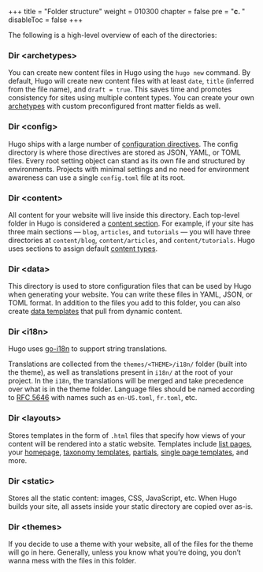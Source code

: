 +++
title = "Folder structure"
weight = 010300
chapter = false
pre = "<b>c. </b>"
disableToc = false
+++

The following is a high-level overview of each of the directories:

### Dir \<archetypes\>

You can create new content files in Hugo using the `hugo new` command. By default, Hugo will create new content files with at least `date`, `title` (inferred from the file name), and `draft = true`. This saves time and promotes consistency for sites using multiple content types. You can create your own [archetypes](https://gohugo.io/content-management/archetypes/) with custom preconfigured front matter fields as well.

### Dir \<config\>

Hugo ships with a large number of [configuration directives](https://gohugo.io/getting-started/configuration/#all-variables-yaml). The config directory is where those directives are stored as JSON, YAML, or TOML files. Every root setting object can stand as its own file and structured by environments. Projects with minimal settings and no need for environment awareness can use a single `config.toml` file at its root.

### Dir \<content\>

All content for your website will live inside this directory. Each top-level folder in Hugo is considered a [content section](https://gohugo.io/content-management/sections/). For example, if your site has three main sections — `blog`, `articles`, and `tutorials` — you will have three directories at `content/blog`, `content/articles`, and `content/tutorials`. Hugo uses sections to assign default [content types](https://gohugo.io/content-management/types/).

### Dir \<data\>

This directory is used to store configuration files that can be used by Hugo when generating your website. You can write these files in YAML, JSON, or TOML format. In addition to the files you add to this folder, you can also create [data templates](https://gohugo.io/templates/data-templates/) that pull from dynamic content.

### Dir \<i18n\>

Hugo uses [go-i18n](https://github.com/nicksnyder/go-i18n) to support string translations.

Translations are collected from the `themes/<THEME>/i18n/` folder (built into the theme), as well as translations present in `i18n/` at the root of your project. In the `i18n`, the translations will be merged and take precedence over what is in the theme folder. Language files should be named according to [RFC 5646](https://tools.ietf.org/html/rfc5646) with names such as `en-US.toml`, `fr.toml`, etc.

### Dir \<layouts\>

Stores templates in the form of `.html` files that specify how views of your content will be rendered into a static website. Templates include [list pages](https://gohugo.io/templates/list/), your [homepage](https://gohugo.io/templates/homepage/), [taxonomy templates](https://gohugo.io/templates/taxonomy-templates/), [partials](https://gohugo.io/templates/partials/), [single page templates](https://gohugo.io/templates/single-page-templates/), and more.

### Dir \<static\>

Stores all the static content: images, CSS, JavaScript, etc. When Hugo builds your site, all assets inside your static directory are copied over as-is.

### Dir \<themes\>

If you decide to use a theme with your website, all of the files for the theme will go in here. Generally, unless you know what you’re doing, you don’t wanna mess with the files in this folder.
